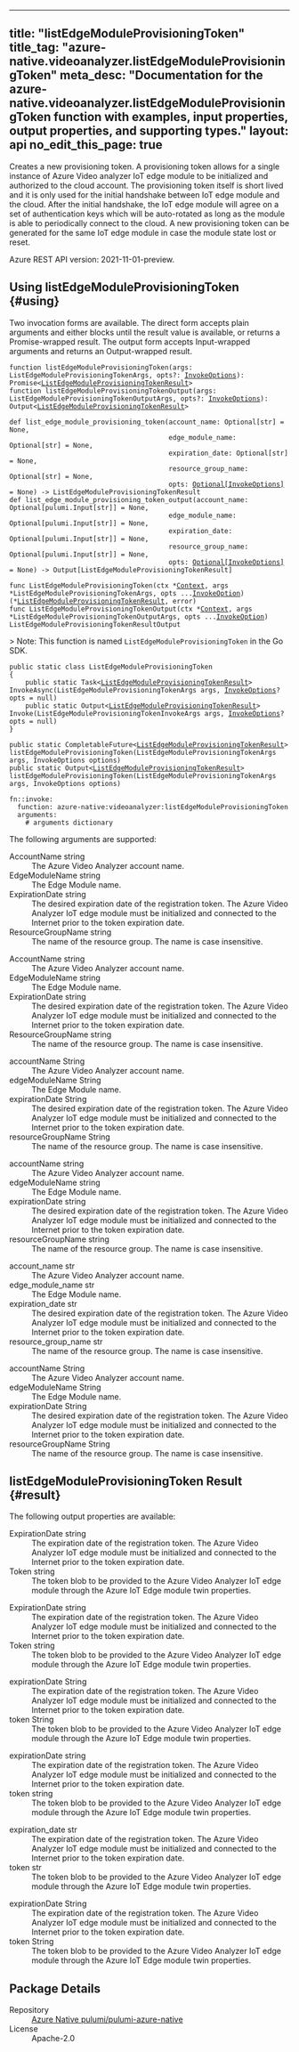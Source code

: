 
---
title: "listEdgeModuleProvisioningToken"
title_tag: "azure-native.videoanalyzer.listEdgeModuleProvisioningToken"
meta_desc: "Documentation for the azure-native.videoanalyzer.listEdgeModuleProvisioningToken function with examples, input properties, output properties, and supporting types."
layout: api
no_edit_this_page: true
---



<!-- WARNING: this file was generated by Pulumi Docs Generator. -->
<!-- Do not edit by hand unless you're certain you know what you are doing! -->

Creates a new provisioning token. A provisioning token allows for a single instance of Azure Video analyzer IoT edge module to be initialized and authorized to the cloud account. The provisioning token itself is short lived and it is only used for the initial handshake between IoT edge module and the cloud. After the initial handshake, the IoT edge module will agree on a set of authentication keys which will be auto-rotated as long as the module is able to periodically connect to the cloud. A new provisioning token can be generated for the same IoT edge module in case the module state lost or reset.

Azure REST API version: 2021-11-01-preview.




## Using listEdgeModuleProvisioningToken {#using}

Two invocation forms are available. The direct form accepts plain
arguments and either blocks until the result value is available, or
returns a Promise-wrapped result. The output form accepts
Input-wrapped arguments and returns an Output-wrapped result.

<div>
<pulumi-chooser type="language" options="csharp,go,typescript,python,yaml,java"></pulumi-chooser>
</div>


<div>
<pulumi-choosable type="language" values="javascript,typescript">
<div class="highlight"
><pre class="chroma"><code class="language-typescript" data-lang="typescript"
><span class="k">function </span>listEdgeModuleProvisioningToken<span class="p">(</span><span class="nx">args</span><span class="p">:</span> <span class="nx">ListEdgeModuleProvisioningTokenArgs</span><span class="p">,</span> <span class="nx">opts</span><span class="p">?:</span> <span class="nx"><a href="/docs/reference/pkg/nodejs/pulumi/pulumi/#InvokeOptions">InvokeOptions</a></span><span class="p">): Promise&lt;<span class="nx"><a href="#result">ListEdgeModuleProvisioningTokenResult</a></span>></span
><span class="k">
function </span>listEdgeModuleProvisioningTokenOutput<span class="p">(</span><span class="nx">args</span><span class="p">:</span> <span class="nx">ListEdgeModuleProvisioningTokenOutputArgs</span><span class="p">,</span> <span class="nx">opts</span><span class="p">?:</span> <span class="nx"><a href="/docs/reference/pkg/nodejs/pulumi/pulumi/#InvokeOptions">InvokeOptions</a></span><span class="p">): Output&lt;<span class="nx"><a href="#result">ListEdgeModuleProvisioningTokenResult</a></span>></span
></code></pre></div>
</pulumi-choosable>
</div>


<div>
<pulumi-choosable type="language" values="python">
<div class="highlight"><pre class="chroma"><code class="language-python" data-lang="python"
><span class="k">def </span>list_edge_module_provisioning_token<span class="p">(</span><span class="nx">account_name</span><span class="p">:</span> <span class="nx">Optional[str]</span> = None<span class="p">,</span>
                                        <span class="nx">edge_module_name</span><span class="p">:</span> <span class="nx">Optional[str]</span> = None<span class="p">,</span>
                                        <span class="nx">expiration_date</span><span class="p">:</span> <span class="nx">Optional[str]</span> = None<span class="p">,</span>
                                        <span class="nx">resource_group_name</span><span class="p">:</span> <span class="nx">Optional[str]</span> = None<span class="p">,</span>
                                        <span class="nx">opts</span><span class="p">:</span> <span class="nx"><a href="/docs/reference/pkg/python/pulumi/#pulumi.InvokeOptions">Optional[InvokeOptions]</a></span> = None<span class="p">) -&gt;</span> <span>ListEdgeModuleProvisioningTokenResult</span
><span class="k">
def </span>list_edge_module_provisioning_token_output<span class="p">(</span><span class="nx">account_name</span><span class="p">:</span> <span class="nx">Optional[pulumi.Input[str]]</span> = None<span class="p">,</span>
                                        <span class="nx">edge_module_name</span><span class="p">:</span> <span class="nx">Optional[pulumi.Input[str]]</span> = None<span class="p">,</span>
                                        <span class="nx">expiration_date</span><span class="p">:</span> <span class="nx">Optional[pulumi.Input[str]]</span> = None<span class="p">,</span>
                                        <span class="nx">resource_group_name</span><span class="p">:</span> <span class="nx">Optional[pulumi.Input[str]]</span> = None<span class="p">,</span>
                                        <span class="nx">opts</span><span class="p">:</span> <span class="nx"><a href="/docs/reference/pkg/python/pulumi/#pulumi.InvokeOptions">Optional[InvokeOptions]</a></span> = None<span class="p">) -&gt;</span> <span>Output[ListEdgeModuleProvisioningTokenResult]</span
></code></pre></div>
</pulumi-choosable>
</div>


<div>
<pulumi-choosable type="language" values="go">
<div class="highlight"><pre class="chroma"><code class="language-go" data-lang="go"
><span class="k">func </span>ListEdgeModuleProvisioningToken<span class="p">(</span><span class="nx">ctx</span><span class="p"> *</span><span class="nx"><a href="https://pkg.go.dev/github.com/pulumi/pulumi/sdk/v3/go/pulumi?tab=doc#Context">Context</a></span><span class="p">,</span> <span class="nx">args</span><span class="p"> *</span><span class="nx">ListEdgeModuleProvisioningTokenArgs</span><span class="p">,</span> <span class="nx">opts</span><span class="p"> ...</span><span class="nx"><a href="https://pkg.go.dev/github.com/pulumi/pulumi/sdk/v3/go/pulumi?tab=doc#InvokeOption">InvokeOption</a></span><span class="p">) (*<span class="nx"><a href="#result">ListEdgeModuleProvisioningTokenResult</a></span>, error)</span
><span class="k">
func </span>ListEdgeModuleProvisioningTokenOutput<span class="p">(</span><span class="nx">ctx</span><span class="p"> *</span><span class="nx"><a href="https://pkg.go.dev/github.com/pulumi/pulumi/sdk/v3/go/pulumi?tab=doc#Context">Context</a></span><span class="p">,</span> <span class="nx">args</span><span class="p"> *</span><span class="nx">ListEdgeModuleProvisioningTokenOutputArgs</span><span class="p">,</span> <span class="nx">opts</span><span class="p"> ...</span><span class="nx"><a href="https://pkg.go.dev/github.com/pulumi/pulumi/sdk/v3/go/pulumi?tab=doc#InvokeOption">InvokeOption</a></span><span class="p">) ListEdgeModuleProvisioningTokenResultOutput</span
></code></pre></div>

&gt; Note: This function is named `ListEdgeModuleProvisioningToken` in the Go SDK.

</pulumi-choosable>
</div>


<div>
<pulumi-choosable type="language" values="csharp">
<div class="highlight"><pre class="chroma"><code class="language-csharp" data-lang="csharp"><span class="k">public static class </span><span class="nx">ListEdgeModuleProvisioningToken </span><span class="p">
{</span><span class="k">
    public static </span>Task&lt;<span class="nx"><a href="#result">ListEdgeModuleProvisioningTokenResult</a></span>> <span class="p">InvokeAsync(</span><span class="nx">ListEdgeModuleProvisioningTokenArgs</span><span class="p"> </span><span class="nx">args<span class="p">,</span> <span class="nx"><a href="/docs/reference/pkg/dotnet/Pulumi/Pulumi.InvokeOptions.html">InvokeOptions</a></span><span class="p">? </span><span class="nx">opts = null<span class="p">)</span><span class="k">
    public static </span>Output&lt;<span class="nx"><a href="#result">ListEdgeModuleProvisioningTokenResult</a></span>> <span class="p">Invoke(</span><span class="nx">ListEdgeModuleProvisioningTokenInvokeArgs</span><span class="p"> </span><span class="nx">args<span class="p">,</span> <span class="nx"><a href="/docs/reference/pkg/dotnet/Pulumi/Pulumi.InvokeOptions.html">InvokeOptions</a></span><span class="p">? </span><span class="nx">opts = null<span class="p">)</span><span class="p">
}</span></code></pre></div>
</pulumi-choosable>
</div>


<div>
<pulumi-choosable type="language" values="java">
<div class="highlight"><pre class="chroma"><code class="language-java" data-lang="java"><span class="k">public static CompletableFuture&lt;<span class="nx"><a href="#result">ListEdgeModuleProvisioningTokenResult</a></span>> </span>listEdgeModuleProvisioningToken<span class="p">(</span><span class="nx">ListEdgeModuleProvisioningTokenArgs</span><span class="p"> </span><span class="nx">args<span class="p">,</span> <span class="nx">InvokeOptions</span><span class="p"> </span><span class="nx">options<span class="p">)</span>
<span class="k">public static Output&lt;<span class="nx"><a href="#result">ListEdgeModuleProvisioningTokenResult</a></span>> </span>listEdgeModuleProvisioningToken<span class="p">(</span><span class="nx">ListEdgeModuleProvisioningTokenArgs</span><span class="p"> </span><span class="nx">args<span class="p">,</span> <span class="nx">InvokeOptions</span><span class="p"> </span><span class="nx">options<span class="p">)</span>
</code></pre></div>
</pulumi-choosable>
</div>


<div>
<pulumi-choosable type="language" values="yaml">
<div class="highlight"><pre class="chroma"><code class="language-yaml" data-lang="yaml"><span class="k">fn::invoke:</span>
<span class="k">&nbsp;&nbsp;function:</span> azure-native:videoanalyzer:listEdgeModuleProvisioningToken
<span class="k">&nbsp;&nbsp;arguments:</span>
<span class="c">&nbsp;&nbsp;&nbsp;&nbsp;# arguments dictionary</span></code></pre></div>
</pulumi-choosable>
</div>



The following arguments are supported:


<div>
<pulumi-choosable type="language" values="csharp">
<dl class="resources-properties"><dt class="property-required property-replacement"
            title="Required">
        <span id="accountname_csharp">
<a data-swiftype-name="resource-property" data-swiftype-type="text" href="#accountname_csharp" style="color: inherit; text-decoration: inherit;">Account<wbr>Name</a>
</span>
        <span class="property-indicator"></span>
        <span class="property-type">string</span>
    </dt>
    <dd>The Azure Video Analyzer account name.</dd><dt class="property-required property-replacement"
            title="Required">
        <span id="edgemodulename_csharp">
<a data-swiftype-name="resource-property" data-swiftype-type="text" href="#edgemodulename_csharp" style="color: inherit; text-decoration: inherit;">Edge<wbr>Module<wbr>Name</a>
</span>
        <span class="property-indicator"></span>
        <span class="property-type">string</span>
    </dt>
    <dd>The Edge Module name.</dd><dt class="property-required"
            title="Required">
        <span id="expirationdate_csharp">
<a data-swiftype-name="resource-property" data-swiftype-type="text" href="#expirationdate_csharp" style="color: inherit; text-decoration: inherit;">Expiration<wbr>Date</a>
</span>
        <span class="property-indicator"></span>
        <span class="property-type">string</span>
    </dt>
    <dd>The desired expiration date of the registration token. The Azure Video Analyzer IoT edge module must be initialized and connected to the Internet prior to the token expiration date.</dd><dt class="property-required property-replacement"
            title="Required">
        <span id="resourcegroupname_csharp">
<a data-swiftype-name="resource-property" data-swiftype-type="text" href="#resourcegroupname_csharp" style="color: inherit; text-decoration: inherit;">Resource<wbr>Group<wbr>Name</a>
</span>
        <span class="property-indicator"></span>
        <span class="property-type">string</span>
    </dt>
    <dd>The name of the resource group. The name is case insensitive.</dd></dl>
</pulumi-choosable>
</div>

<div>
<pulumi-choosable type="language" values="go">
<dl class="resources-properties"><dt class="property-required property-replacement"
            title="Required">
        <span id="accountname_go">
<a data-swiftype-name="resource-property" data-swiftype-type="text" href="#accountname_go" style="color: inherit; text-decoration: inherit;">Account<wbr>Name</a>
</span>
        <span class="property-indicator"></span>
        <span class="property-type">string</span>
    </dt>
    <dd>The Azure Video Analyzer account name.</dd><dt class="property-required property-replacement"
            title="Required">
        <span id="edgemodulename_go">
<a data-swiftype-name="resource-property" data-swiftype-type="text" href="#edgemodulename_go" style="color: inherit; text-decoration: inherit;">Edge<wbr>Module<wbr>Name</a>
</span>
        <span class="property-indicator"></span>
        <span class="property-type">string</span>
    </dt>
    <dd>The Edge Module name.</dd><dt class="property-required"
            title="Required">
        <span id="expirationdate_go">
<a data-swiftype-name="resource-property" data-swiftype-type="text" href="#expirationdate_go" style="color: inherit; text-decoration: inherit;">Expiration<wbr>Date</a>
</span>
        <span class="property-indicator"></span>
        <span class="property-type">string</span>
    </dt>
    <dd>The desired expiration date of the registration token. The Azure Video Analyzer IoT edge module must be initialized and connected to the Internet prior to the token expiration date.</dd><dt class="property-required property-replacement"
            title="Required">
        <span id="resourcegroupname_go">
<a data-swiftype-name="resource-property" data-swiftype-type="text" href="#resourcegroupname_go" style="color: inherit; text-decoration: inherit;">Resource<wbr>Group<wbr>Name</a>
</span>
        <span class="property-indicator"></span>
        <span class="property-type">string</span>
    </dt>
    <dd>The name of the resource group. The name is case insensitive.</dd></dl>
</pulumi-choosable>
</div>

<div>
<pulumi-choosable type="language" values="java">
<dl class="resources-properties"><dt class="property-required property-replacement"
            title="Required">
        <span id="accountname_java">
<a data-swiftype-name="resource-property" data-swiftype-type="text" href="#accountname_java" style="color: inherit; text-decoration: inherit;">account<wbr>Name</a>
</span>
        <span class="property-indicator"></span>
        <span class="property-type">String</span>
    </dt>
    <dd>The Azure Video Analyzer account name.</dd><dt class="property-required property-replacement"
            title="Required">
        <span id="edgemodulename_java">
<a data-swiftype-name="resource-property" data-swiftype-type="text" href="#edgemodulename_java" style="color: inherit; text-decoration: inherit;">edge<wbr>Module<wbr>Name</a>
</span>
        <span class="property-indicator"></span>
        <span class="property-type">String</span>
    </dt>
    <dd>The Edge Module name.</dd><dt class="property-required"
            title="Required">
        <span id="expirationdate_java">
<a data-swiftype-name="resource-property" data-swiftype-type="text" href="#expirationdate_java" style="color: inherit; text-decoration: inherit;">expiration<wbr>Date</a>
</span>
        <span class="property-indicator"></span>
        <span class="property-type">String</span>
    </dt>
    <dd>The desired expiration date of the registration token. The Azure Video Analyzer IoT edge module must be initialized and connected to the Internet prior to the token expiration date.</dd><dt class="property-required property-replacement"
            title="Required">
        <span id="resourcegroupname_java">
<a data-swiftype-name="resource-property" data-swiftype-type="text" href="#resourcegroupname_java" style="color: inherit; text-decoration: inherit;">resource<wbr>Group<wbr>Name</a>
</span>
        <span class="property-indicator"></span>
        <span class="property-type">String</span>
    </dt>
    <dd>The name of the resource group. The name is case insensitive.</dd></dl>
</pulumi-choosable>
</div>

<div>
<pulumi-choosable type="language" values="javascript,typescript">
<dl class="resources-properties"><dt class="property-required property-replacement"
            title="Required">
        <span id="accountname_nodejs">
<a data-swiftype-name="resource-property" data-swiftype-type="text" href="#accountname_nodejs" style="color: inherit; text-decoration: inherit;">account<wbr>Name</a>
</span>
        <span class="property-indicator"></span>
        <span class="property-type">string</span>
    </dt>
    <dd>The Azure Video Analyzer account name.</dd><dt class="property-required property-replacement"
            title="Required">
        <span id="edgemodulename_nodejs">
<a data-swiftype-name="resource-property" data-swiftype-type="text" href="#edgemodulename_nodejs" style="color: inherit; text-decoration: inherit;">edge<wbr>Module<wbr>Name</a>
</span>
        <span class="property-indicator"></span>
        <span class="property-type">string</span>
    </dt>
    <dd>The Edge Module name.</dd><dt class="property-required"
            title="Required">
        <span id="expirationdate_nodejs">
<a data-swiftype-name="resource-property" data-swiftype-type="text" href="#expirationdate_nodejs" style="color: inherit; text-decoration: inherit;">expiration<wbr>Date</a>
</span>
        <span class="property-indicator"></span>
        <span class="property-type">string</span>
    </dt>
    <dd>The desired expiration date of the registration token. The Azure Video Analyzer IoT edge module must be initialized and connected to the Internet prior to the token expiration date.</dd><dt class="property-required property-replacement"
            title="Required">
        <span id="resourcegroupname_nodejs">
<a data-swiftype-name="resource-property" data-swiftype-type="text" href="#resourcegroupname_nodejs" style="color: inherit; text-decoration: inherit;">resource<wbr>Group<wbr>Name</a>
</span>
        <span class="property-indicator"></span>
        <span class="property-type">string</span>
    </dt>
    <dd>The name of the resource group. The name is case insensitive.</dd></dl>
</pulumi-choosable>
</div>

<div>
<pulumi-choosable type="language" values="python">
<dl class="resources-properties"><dt class="property-required property-replacement"
            title="Required">
        <span id="account_name_python">
<a data-swiftype-name="resource-property" data-swiftype-type="text" href="#account_name_python" style="color: inherit; text-decoration: inherit;">account_<wbr>name</a>
</span>
        <span class="property-indicator"></span>
        <span class="property-type">str</span>
    </dt>
    <dd>The Azure Video Analyzer account name.</dd><dt class="property-required property-replacement"
            title="Required">
        <span id="edge_module_name_python">
<a data-swiftype-name="resource-property" data-swiftype-type="text" href="#edge_module_name_python" style="color: inherit; text-decoration: inherit;">edge_<wbr>module_<wbr>name</a>
</span>
        <span class="property-indicator"></span>
        <span class="property-type">str</span>
    </dt>
    <dd>The Edge Module name.</dd><dt class="property-required"
            title="Required">
        <span id="expiration_date_python">
<a data-swiftype-name="resource-property" data-swiftype-type="text" href="#expiration_date_python" style="color: inherit; text-decoration: inherit;">expiration_<wbr>date</a>
</span>
        <span class="property-indicator"></span>
        <span class="property-type">str</span>
    </dt>
    <dd>The desired expiration date of the registration token. The Azure Video Analyzer IoT edge module must be initialized and connected to the Internet prior to the token expiration date.</dd><dt class="property-required property-replacement"
            title="Required">
        <span id="resource_group_name_python">
<a data-swiftype-name="resource-property" data-swiftype-type="text" href="#resource_group_name_python" style="color: inherit; text-decoration: inherit;">resource_<wbr>group_<wbr>name</a>
</span>
        <span class="property-indicator"></span>
        <span class="property-type">str</span>
    </dt>
    <dd>The name of the resource group. The name is case insensitive.</dd></dl>
</pulumi-choosable>
</div>

<div>
<pulumi-choosable type="language" values="yaml">
<dl class="resources-properties"><dt class="property-required property-replacement"
            title="Required">
        <span id="accountname_yaml">
<a data-swiftype-name="resource-property" data-swiftype-type="text" href="#accountname_yaml" style="color: inherit; text-decoration: inherit;">account<wbr>Name</a>
</span>
        <span class="property-indicator"></span>
        <span class="property-type">String</span>
    </dt>
    <dd>The Azure Video Analyzer account name.</dd><dt class="property-required property-replacement"
            title="Required">
        <span id="edgemodulename_yaml">
<a data-swiftype-name="resource-property" data-swiftype-type="text" href="#edgemodulename_yaml" style="color: inherit; text-decoration: inherit;">edge<wbr>Module<wbr>Name</a>
</span>
        <span class="property-indicator"></span>
        <span class="property-type">String</span>
    </dt>
    <dd>The Edge Module name.</dd><dt class="property-required"
            title="Required">
        <span id="expirationdate_yaml">
<a data-swiftype-name="resource-property" data-swiftype-type="text" href="#expirationdate_yaml" style="color: inherit; text-decoration: inherit;">expiration<wbr>Date</a>
</span>
        <span class="property-indicator"></span>
        <span class="property-type">String</span>
    </dt>
    <dd>The desired expiration date of the registration token. The Azure Video Analyzer IoT edge module must be initialized and connected to the Internet prior to the token expiration date.</dd><dt class="property-required property-replacement"
            title="Required">
        <span id="resourcegroupname_yaml">
<a data-swiftype-name="resource-property" data-swiftype-type="text" href="#resourcegroupname_yaml" style="color: inherit; text-decoration: inherit;">resource<wbr>Group<wbr>Name</a>
</span>
        <span class="property-indicator"></span>
        <span class="property-type">String</span>
    </dt>
    <dd>The name of the resource group. The name is case insensitive.</dd></dl>
</pulumi-choosable>
</div>




## listEdgeModuleProvisioningToken Result {#result}

The following output properties are available:



<div>
<pulumi-choosable type="language" values="csharp">
<dl class="resources-properties"><dt class="property-"
            title="">
        <span id="expirationdate_csharp">
<a data-swiftype-name="resource-property" data-swiftype-type="text" href="#expirationdate_csharp" style="color: inherit; text-decoration: inherit;">Expiration<wbr>Date</a>
</span>
        <span class="property-indicator"></span>
        <span class="property-type">string</span>
    </dt>
    <dd>The expiration date of the registration token. The Azure Video Analyzer IoT edge module must be initialized and connected to the Internet prior to the token expiration date.</dd><dt class="property-"
            title="">
        <span id="token_csharp">
<a data-swiftype-name="resource-property" data-swiftype-type="text" href="#token_csharp" style="color: inherit; text-decoration: inherit;">Token</a>
</span>
        <span class="property-indicator"></span>
        <span class="property-type">string</span>
    </dt>
    <dd>The token blob to be provided to the Azure Video Analyzer IoT edge module through the Azure IoT Edge module twin properties.</dd></dl>
</pulumi-choosable>
</div>

<div>
<pulumi-choosable type="language" values="go">
<dl class="resources-properties"><dt class="property-"
            title="">
        <span id="expirationdate_go">
<a data-swiftype-name="resource-property" data-swiftype-type="text" href="#expirationdate_go" style="color: inherit; text-decoration: inherit;">Expiration<wbr>Date</a>
</span>
        <span class="property-indicator"></span>
        <span class="property-type">string</span>
    </dt>
    <dd>The expiration date of the registration token. The Azure Video Analyzer IoT edge module must be initialized and connected to the Internet prior to the token expiration date.</dd><dt class="property-"
            title="">
        <span id="token_go">
<a data-swiftype-name="resource-property" data-swiftype-type="text" href="#token_go" style="color: inherit; text-decoration: inherit;">Token</a>
</span>
        <span class="property-indicator"></span>
        <span class="property-type">string</span>
    </dt>
    <dd>The token blob to be provided to the Azure Video Analyzer IoT edge module through the Azure IoT Edge module twin properties.</dd></dl>
</pulumi-choosable>
</div>

<div>
<pulumi-choosable type="language" values="java">
<dl class="resources-properties"><dt class="property-"
            title="">
        <span id="expirationdate_java">
<a data-swiftype-name="resource-property" data-swiftype-type="text" href="#expirationdate_java" style="color: inherit; text-decoration: inherit;">expiration<wbr>Date</a>
</span>
        <span class="property-indicator"></span>
        <span class="property-type">String</span>
    </dt>
    <dd>The expiration date of the registration token. The Azure Video Analyzer IoT edge module must be initialized and connected to the Internet prior to the token expiration date.</dd><dt class="property-"
            title="">
        <span id="token_java">
<a data-swiftype-name="resource-property" data-swiftype-type="text" href="#token_java" style="color: inherit; text-decoration: inherit;">token</a>
</span>
        <span class="property-indicator"></span>
        <span class="property-type">String</span>
    </dt>
    <dd>The token blob to be provided to the Azure Video Analyzer IoT edge module through the Azure IoT Edge module twin properties.</dd></dl>
</pulumi-choosable>
</div>

<div>
<pulumi-choosable type="language" values="javascript,typescript">
<dl class="resources-properties"><dt class="property-"
            title="">
        <span id="expirationdate_nodejs">
<a data-swiftype-name="resource-property" data-swiftype-type="text" href="#expirationdate_nodejs" style="color: inherit; text-decoration: inherit;">expiration<wbr>Date</a>
</span>
        <span class="property-indicator"></span>
        <span class="property-type">string</span>
    </dt>
    <dd>The expiration date of the registration token. The Azure Video Analyzer IoT edge module must be initialized and connected to the Internet prior to the token expiration date.</dd><dt class="property-"
            title="">
        <span id="token_nodejs">
<a data-swiftype-name="resource-property" data-swiftype-type="text" href="#token_nodejs" style="color: inherit; text-decoration: inherit;">token</a>
</span>
        <span class="property-indicator"></span>
        <span class="property-type">string</span>
    </dt>
    <dd>The token blob to be provided to the Azure Video Analyzer IoT edge module through the Azure IoT Edge module twin properties.</dd></dl>
</pulumi-choosable>
</div>

<div>
<pulumi-choosable type="language" values="python">
<dl class="resources-properties"><dt class="property-"
            title="">
        <span id="expiration_date_python">
<a data-swiftype-name="resource-property" data-swiftype-type="text" href="#expiration_date_python" style="color: inherit; text-decoration: inherit;">expiration_<wbr>date</a>
</span>
        <span class="property-indicator"></span>
        <span class="property-type">str</span>
    </dt>
    <dd>The expiration date of the registration token. The Azure Video Analyzer IoT edge module must be initialized and connected to the Internet prior to the token expiration date.</dd><dt class="property-"
            title="">
        <span id="token_python">
<a data-swiftype-name="resource-property" data-swiftype-type="text" href="#token_python" style="color: inherit; text-decoration: inherit;">token</a>
</span>
        <span class="property-indicator"></span>
        <span class="property-type">str</span>
    </dt>
    <dd>The token blob to be provided to the Azure Video Analyzer IoT edge module through the Azure IoT Edge module twin properties.</dd></dl>
</pulumi-choosable>
</div>

<div>
<pulumi-choosable type="language" values="yaml">
<dl class="resources-properties"><dt class="property-"
            title="">
        <span id="expirationdate_yaml">
<a data-swiftype-name="resource-property" data-swiftype-type="text" href="#expirationdate_yaml" style="color: inherit; text-decoration: inherit;">expiration<wbr>Date</a>
</span>
        <span class="property-indicator"></span>
        <span class="property-type">String</span>
    </dt>
    <dd>The expiration date of the registration token. The Azure Video Analyzer IoT edge module must be initialized and connected to the Internet prior to the token expiration date.</dd><dt class="property-"
            title="">
        <span id="token_yaml">
<a data-swiftype-name="resource-property" data-swiftype-type="text" href="#token_yaml" style="color: inherit; text-decoration: inherit;">token</a>
</span>
        <span class="property-indicator"></span>
        <span class="property-type">String</span>
    </dt>
    <dd>The token blob to be provided to the Azure Video Analyzer IoT edge module through the Azure IoT Edge module twin properties.</dd></dl>
</pulumi-choosable>
</div>





<h2 id="package-details">Package Details</h2>
<dl class="package-details">
	<dt>Repository</dt>
	<dd><a href="https://github.com/pulumi/pulumi-azure-native">Azure Native pulumi/pulumi-azure-native</a></dd>
	<dt>License</dt>
	<dd>Apache-2.0</dd>
</dl>

